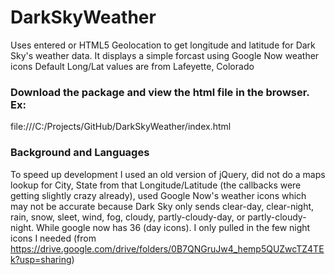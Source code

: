 # DarkSkyWeather
Uses entered or HTML5 Geolocation to get longitude and latitude for Dark Sky's weather data. It displays a simple forcast using Google Now weather icons
Default Long/Lat values are from Lafeyette, Colorado

### Download the package and view the html file in the browser. Ex:
file:///C:/Projects/GitHub/DarkSkyWeather/index.html

### Background and Languages
To speed up development I used an old version of jQuery, did not do a maps lookup for City, State from that Longitude/Latitude (the callbacks were getting slightly crazy already), used Google Now's weather icons which may not be accurate because Dark Sky only sends clear-day, clear-night, rain, snow, sleet, wind, fog, cloudy, partly-cloudy-day, or partly-cloudy-night. While google now has 36 (day icons). I only pulled in the few night icons I needed (from https://drive.google.com/drive/folders/0B7QNGruJw4_hemp5QUZwcTZ4TEk?usp=sharing)
